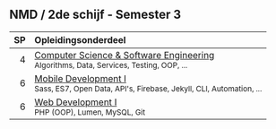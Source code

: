 NMD **/ 2de schijf - Semester 3**
-------------------

| SP | Opleidingsonderdeel                                                                                                        |
|---:|:---------------------------------------------------------------------------------------------------------------------------|
|  4 | [Computer Science & Software Engineering][]<span data-domain="wanm" data-level="1"></span><br><small>Algorithms, Data, Services, Testing, OOP, ...</small>                  |
|  6 | [Mobile Development I][]<span data-domain="wanm" data-level="1"></span><br><small>Sass, ES7, Open Data, API's, Firebase, Jekyll, CLI, Automation, ...</small> |
|  6 | [Web Development I][]<span data-domain="wanm" data-level="1"></span><br><small>PHP (OOP), Lumen, MySQL, Git</small> |

[Computer Science & Software Engineering]: #
[Mobile Development I]:                    #
[Web Development I]:                       #